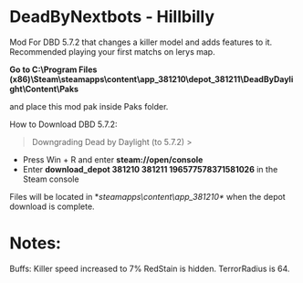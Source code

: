 # DeadByNextbots - Hillbilly
Mod For DBD 5.7.2 that changes a killer model and adds features to it.
Recommended playing your first matchs on lerys map.

 **Go to C:\Program Files (x86)\Steam\steamapps\content\app_381210\depot_381211\DeadByDaylight\Content\Paks**

and place this mod pak inside Paks folder.

How to Download DBD 5.7.2:

> Downgrading Dead by Daylight (to 5.7.2) >

* Press Win + R and enter **steam://open/console**
* Enter **download_depot 381210 381211 196577578371581026** in the Steam console

Files will be located in **steamapps\content\app_381210\** when the depot download is complete.

# Notes:

Buffs:
Killer speed increased to 7%
RedStain is hidden.
TerrorRadius is 64.

